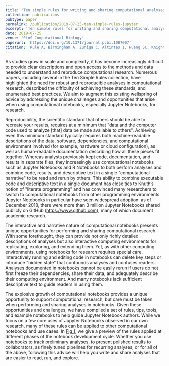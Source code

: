 ```yaml
---
title: "Ten simple rules for writing and sharing computational analyses in Jupyter Notebooks"
collection: publications
pubtype: paper
permalink: /publication/2019-07-25-ten-simple-rules-jupyter
excerpt: 'Ten simple rules for writing and sharing computational analyses in Jupyter Notebooks'
date: 2019-07-25
venue: 'PLoS Computational Biology'
paperurl: 'https://doi.org/10.1371/journal.pcbi.1007007'
citation: 'Rule A, Birmingham A, Zuniga C, Altintas I, Huang SC, Knight R, <b>Moshiri N</b>, Nguyen M, Rosenthal SB, Perez F, Rose P (2019). "Ten simple rules for writing and sharing computational analyses in Jupyter Notebooks." <i>PLoS Computational Biology</i>. 15(7):e1007007. <a href="https://doi.org/10.1371/journal.pcbi.1007007" target="_blank">doi:10.1371/journal.pcbi.1007007</a>'
---
```

As studies grow in scale and complexity, it has become increasingly difficult to provide clear descriptions and open access to the methods and data needed to understand and reproduce computational research. Numerous papers, including several in the Ten Simple Rules collection, have highlighted the need for robust and reproducible analyses in computational research, described the difficulty of achieving these standards, and enumerated best practices. We aim to augment this existing wellspring of advice by addressing the unique challenges and opportunities that arise when using computational notebooks, especially Jupyter Notebooks, for research.

Reproducibility, the scientific standard that others should be able to recreate your results, requires at a minimum that "data and the computer code used to analyze [that] data be made available to others". Achieving even this minimum standard typically requires both machine-readable descriptions of the data, software, dependencies, and computational environment involved (for example, hardware or cloud configuration), as well as human-readable documentation describing how all these pieces fit together. Whereas analysts previously kept code, documentation, and results in separate files, they increasingly use computational notebooks such as Jupyter Notebooks and R Notebooks to both perform analyses and combine code, results, and descriptive text in a single "computational narrative" to be read and rerun by others. This ability to combine executable code and descriptive text in a single document has close ties to Knuth’s notion of "literate programming" and has convinced many researchers to switch to computational notebooks from other programming environments. Jupyter Notebooks in particular have seen widespread adoption: as of December 2018, there were more than 3 million Jupyter Notebooks shared publicly on GitHub (https://www.github.com), many of which document academic research.

The interactive and narrative nature of computational notebooks presents unique opportunities for performing and sharing computational research. With some forethought, they can provide not only richly detailed descriptions of analyses but also interactive computing environments for replicating, exploring, and extending them. Yet, as with other computing environments, using notebooks for research requires special care. Interactively running and editing code in notebooks can delete key steps or introduce "hidden state" that confounds analyses and confuses readers. Analyses documented in notebooks cannot be easily rerun if users do not first freeze their dependencies, share their data, and adequately describe their computing environment. And many notebooks lack sufficient descriptive text to guide readers in using them.

The explosive growth of computational notebooks provides a unique opportunity to support computational research, but care must be taken when performing and sharing analyses in notebooks. Given these opportunities and challenges, we have compiled a set of rules, tips, tools, and example notebooks to help guide Jupyter Notebook authors. While we focus on a few core uses of Jupyter Notebooks observed in our own research, many of these rules can be applied to other computational notebooks and use cases. In [Fig 1](https://journals.plos.org/ploscompbiol/article?id=10.1371/journal.pcbi.1007007#pcbi-1007007-g001), we give a preview of the rules applied at different phases of the notebook development cycle. Whether you use notebooks to track preliminary analyses, to present polished results to collaborators, as finely tuned pipelines for recurring analyses, or for all of the above, following this advice will help you write and share analyses that are easier to read, run, and explore.
